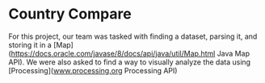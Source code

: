 Country Compare
===============

For this project, our team was tasked with finding a dataset, parsing it, and storing it in a [Map](https://docs.oracle.com/javase/8/docs/api/java/util/Map.html Java Map API). We were also asked to find a way to visually analyze the data using [Processing](www.processing.org Processing API)

